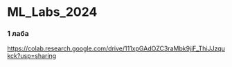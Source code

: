 # ML_Labs_2024

### 1 лаба
https://colab.research.google.com/drive/111xpGAdOZC3raMbk9jiF_ThiJJzqukck?usp=sharing
